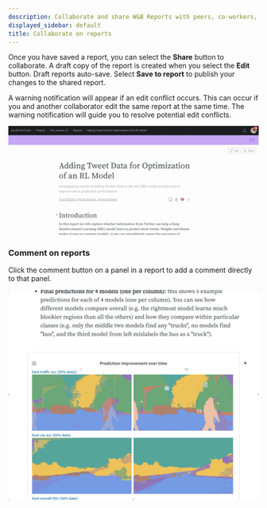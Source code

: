 ```yaml
---
description: Collaborate and share W&B Reports with peers, co-workers, and your team.
displayed_sidebar: default
title: Collaborate on reports
---
```


Once you have saved a report, you can select the **Share** button to collaborate. A draft copy of the report is created when you select the **Edit** button. Draft reports auto-save. Select **Save to report** to publish your changes to the shared report.

A warning notification will appear if an edit conflict occurs. This can occur if you and another collaborator edit the same report at the same time. The warning notification will guide you to resolve potential edit conflicts.

![Report sharing modal for a report in a 'Public' project](/images/reports/share-report.gif)

### Comment on reports

Click the comment button on a panel in a report to add a comment directly to that panel.

![Adding a comment to a panel](/images/reports/demo_comment_on_panels_in_reports.gif)
